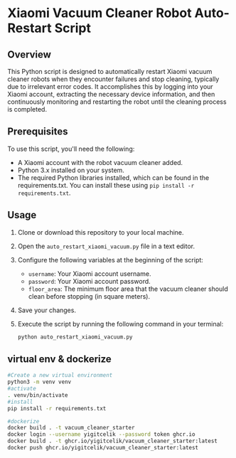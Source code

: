 # Xiaomi Vacuum Cleaner Robot Auto-Restart Script

## Overview

This Python script is designed to automatically restart Xiaomi vacuum cleaner robots when they encounter failures and stop cleaning, typically due to irrelevant error codes. It accomplishes this by logging into your Xiaomi account, extracting the necessary device information, and then continuously monitoring and restarting the robot until the cleaning process is completed.

## Prerequisites

To use this script, you'll need the following:

- A Xiaomi account with the robot vacuum cleaner added.
- Python 3.x installed on your system.
- The required Python libraries installed, which can be found in the requirements.txt. You can install these using `pip install -r requirements.txt`.

## Usage

1. Clone or download this repository to your local machine.
2. Open the `auto_restart_xiaomi_vacuum.py` file in a text editor.
3. Configure the following variables at the beginning of the script:
   - `username`: Your Xiaomi account username.
   - `password`: Your Xiaomi account password.
   - `floor_area`: The minimum floor area that the vacuum cleaner should clean before stopping (in square meters).
4. Save your changes.
5. Execute the script by running the following command in your terminal:

   ```bash
   python auto_restart_xiaomi_vacuum.py

## virtual env & dockerize
```bash
#Create a new virtual environment
python3 -m venv venv
#activate
. venv/bin/activate
#install
pip install -r requirements.txt

#dockerize
docker build . -t vacuum_cleaner_starter
docker login --username yigitcelik --password token ghcr.io
docker build . -t ghcr.io/yigitcelik/vacuum_cleaner_starter:latest
docker push ghcr.io/yigitcelik/vacuum_cleaner_starter:latest
